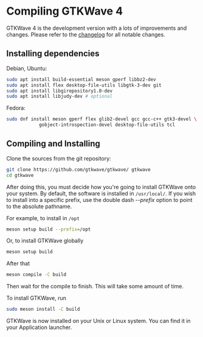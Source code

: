 # Compiling GTKWave 4

GTKWave 4 is the development version with a lots of 
improvements and changes. Please refer to the
[changelog](https://github.com/gtkwave/gtkwave/blob/master/CHANGELOG.md)
for all notable changes.

## Installing dependencies

Debian, Ubuntu:

```bash
sudo apt install build-essential meson gperf libbz2-dev
sudo apt install flex desktop-file-utils libgtk-3-dev git
sudo apt install libgirepository1.0-dev
sudo apt install libjudy-dev # optional
```

Fedora:

```bash
sudo dnf install meson gperf flex glib2-devel gcc gcc-c++ gtk3-devel \
            gobject-introspection-devel desktop-file-utils tcl
```

## Compiling and Installing

Clone the sources from the git repository:

```bash
git clone https://github.com/gtkwave/gtkwave/ gtkwave
cd gtkwave
```

After doing this, you must decide how you're going
to install GTKWave onto your system. By default, the
software is installed in `/usr/local/`. If you wish to
install into a specific prefix, use the double dash
\--*prefix* option to point to the absolute pathname.

For example, to install in `/opt`

```bash
meson setup build --prefix=/opt
```

Or, to install GTKWave globally

```bash
meson setup build
```

After that

```bash
meson compile -C build
```

Then wait for the compile to finish. This will take some amount of time.

To install GTKWave, run

```bash
sudo meson install -C build
```

GTKWave is now installed on your Unix or Linux system. You can
find it in your Application launcher.